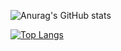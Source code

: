 ![Anurag's GitHub stats](https://github-readme-stats.vercel.app/api?username=NidalZabade&show_icons=true&theme=radical)

[![Top Langs](https://github-readme-stats.vercel.app/api/top-langs/?username=NidalZabade&layout=compact&theme=radical)](https://github.com/NidalZabade/github-readme-stats)

